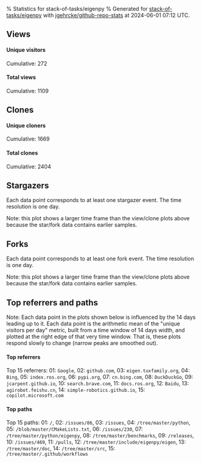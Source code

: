 % Statistics for stack-of-tasks/eigenpy
% Generated for [stack-of-tasks/eigenpy](https://github.com/stack-of-tasks/eigenpy) with [jgehrcke/github-repo-stats](https://github.com/jgehrcke/github-repo-stats) at 2024-06-01 07:12 UTC.


## Views

#### Unique visitors
<div id="chart_views_unique" class="full-width-chart"></div>

Cumulative: 272

#### Total views
<div id="chart_views_total" class="full-width-chart"></div>

Cumulative: 1109

<div class="pagebreak-for-print"> </div>

## Clones

#### Unique cloners
<div id="chart_clones_unique" class="full-width-chart"></div>

Cumulative: 1669

#### Total clones
<div id="chart_clones_total" class="full-width-chart"></div>

Cumulative: 2404



<div class="pagebreak-for-print"> </div>



## Stargazers

Each data point corresponds to at least one stargazer event.
The time resolution is one day.

<div id="chart_stargazers" class="full-width-chart"></div>


Note: this plot shows a larger time frame than the view/clone plots above because the star/fork data contains earlier samples.



## Forks

Each data point corresponds to at least one fork event.
The time resolution is one day.

<div id="chart_forks" class="full-width-chart"></div>


Note: this plot shows a larger time frame than the view/clone plots above because the star/fork data contains earlier samples.



<div class="pagebreak-for-print"> </div>



## Top referrers and paths


Note: Each data point in the plots shown below is influenced by the 14 days
leading up to it. Each data point is the arithmetic mean of the "unique
visitors per day" metric, built from a time window of 14 days width, and
plotted at the right edge of that very time window. That is, these plots
respond slowly to change (narrow peaks are smoothed out).




#### Top referrers


<div id="chart_referrers_top_n_alltime" class="full-width-chart"></div>

Top 15 referrers: 01: `Google`, 02: `github.com`, 03: `eigen.tuxfamily.org`, 04: `Bing`, 05: `index.ros.org`, 06: `pypi.org`, 07: `cn.bing.com`, 08: `DuckDuckGo`, 09: `jcarpent.github.io`, 10: `search.brave.com`, 11: `docs.ros.org`, 12: `Baidu`, 13: `agirobot.feishu.cn`, 14: `simple-robotics.github.io`, 15: `copilot.microsoft.com`





#### Top paths


<div id="chart_paths_top_n_alltime" class="full-width-chart"></div>

Top 15 paths: 01: `/`, 02: `/issues/86`, 03: `/issues`, 04: `/tree/master/python`, 05: `/blob/master/CMakeLists.txt`, 06: `/issues/230`, 07: `/tree/master/python/eigenpy`, 08: `/tree/master/benchmarks`, 09: `/releases`, 10: `/issues/469`, 11: `/pulls`, 12: `/tree/master/include/eigenpy/eigen`, 13: `/tree/master/doc`, 14: `/tree/master/src`, 15: `/tree/master/.github/workflows`


<script type="text/javascript">
    vegaEmbed('#chart_views_unique', {"$schema": "https://vega.github.io/schema/vega-lite/v4.17.0.json", "config": {"arc": {"fill": "#1b1e23"}, "area": {"fill": "#1b1e23"}, "axisBottom": {"domainColor": "#a9b4c4", "gridColor": "#a9b4c4", "labelColor": "#1b1e23", "labelFont": "relative-mono-11-pitch-pro, Menlo, monospace", "tickColor": "#a9b4c4", "titleColor": "#1b1e23", "titleFont": "relative-mono-11-pitch-pro, Menlo, monospace"}, "axisLeft": {"domainColor": "#a9b4c4", "gridColor": "#a9b4c4", "labelColor": "#1b1e23", "labelFont": "relative-mono-11-pitch-pro, Menlo, monospace", "tickColor": "#a9b4c4", "titleColor": "#1b1e23", "titleFont": "relative-mono-11-pitch-pro, Menlo, monospace"}, "axisX": {"grid": false}, "axisY": {"grid": false, "labelBound": true}, "background": "#FFFFFF", "group": {"fill": "#FFFFFF"}, "header": {"fontWeight": 400, "labelFont": "relative-mono-11-pitch-pro, Menlo, monospace", "titleFont": "relative-mono-11-pitch-pro, Menlo, monospace"}, "legend": {"labelFont": "relative-mono-11-pitch-pro, Menlo, monospace", "symbolSize": 200, "symbolType": "circle", "titleFont": "relative-mono-11-pitch-pro, Menlo, monospace"}, "line": {"color": "#1b1e23", "stroke": "#1b1e23"}, "path": {"stroke": "#1b1e23"}, "point": {"color": "#1b1e23", "cursor": "pointer", "filled": true, "size": 20}, "range": {"category": ["#85a2f7", "#ea9755", "#7eb36a", "#f07071", "#bc85d9", "#e587b6", "#a9b4c4", "#d4c05e", "#64b9c4"]}, "style": {"bar": {"fill": "#1b1e23"}, "text": {"font": "relative-mono-11-pitch-pro, Menlo, monospace", "fontWeight": 400}}, "symbol": {"shape": "circle"}, "title": {"anchor": "start", "font": "relative-mono-11-pitch-pro, Menlo, monospace", "fontWeight": 400}, "trail": {"color": "#1b1e23", "stroke": "#1b1e23"}, "view": {"stroke": null}}, "data": {"name": "data-a253af31ebe31a5b9670ac6007e2e706"}, "datasets": {"data-a253af31ebe31a5b9670ac6007e2e706": [{"time": "2024-05-06T00:00:00+00:00", "views_total": 6, "views_unique": 2}, {"time": "2024-05-07T00:00:00+00:00", "views_total": 29, "views_unique": 10}, {"time": "2024-05-08T00:00:00+00:00", "views_total": 29, "views_unique": 11}, {"time": "2024-05-09T00:00:00+00:00", "views_total": 46, "views_unique": 9}, {"time": "2024-05-10T00:00:00+00:00", "views_total": 39, "views_unique": 13}, {"time": "2024-05-11T00:00:00+00:00", "views_total": 4, "views_unique": 4}, {"time": "2024-05-12T00:00:00+00:00", "views_total": 3, "views_unique": 3}, {"time": "2024-05-13T00:00:00+00:00", "views_total": 49, "views_unique": 12}, {"time": "2024-05-14T00:00:00+00:00", "views_total": 24, "views_unique": 12}, {"time": "2024-05-15T00:00:00+00:00", "views_total": 88, "views_unique": 9}, {"time": "2024-05-16T00:00:00+00:00", "views_total": 18, "views_unique": 9}, {"time": "2024-05-17T00:00:00+00:00", "views_total": 23, "views_unique": 11}, {"time": "2024-05-18T00:00:00+00:00", "views_total": 8, "views_unique": 4}, {"time": "2024-05-19T00:00:00+00:00", "views_total": 21, "views_unique": 1}, {"time": "2024-05-20T00:00:00+00:00", "views_total": 19, "views_unique": 9}, {"time": "2024-05-21T00:00:00+00:00", "views_total": 74, "views_unique": 14}, {"time": "2024-05-22T00:00:00+00:00", "views_total": 125, "views_unique": 25}, {"time": "2024-05-23T00:00:00+00:00", "views_total": 31, "views_unique": 12}, {"time": "2024-05-24T00:00:00+00:00", "views_total": 32, "views_unique": 13}, {"time": "2024-05-25T00:00:00+00:00", "views_total": 17, "views_unique": 3}, {"time": "2024-05-26T00:00:00+00:00", "views_total": 68, "views_unique": 8}, {"time": "2024-05-27T00:00:00+00:00", "views_total": 64, "views_unique": 14}, {"time": "2024-05-28T00:00:00+00:00", "views_total": 92, "views_unique": 19}, {"time": "2024-05-29T00:00:00+00:00", "views_total": 49, "views_unique": 17}, {"time": "2024-05-30T00:00:00+00:00", "views_total": 22, "views_unique": 12}, {"time": "2024-05-31T00:00:00+00:00", "views_total": 127, "views_unique": 14}, {"time": "2024-06-01T00:00:00+00:00", "views_total": 2, "views_unique": 2}]}, "encoding": {"tooltip": [{"field": "views_unique", "format": ".1f", "title": "views (u)", "type": "quantitative"}, {"field": "time", "format": "%B %e, %Y", "title": "date", "type": "temporal"}], "x": {"axis": {"labelAngle": 25}, "field": "time", "scale": {"domain": ["2024-05-06", "2024-06-01"]}, "timeUnit": "yearmonthdate", "title": "date", "type": "temporal"}, "y": {"axis": {}, "field": "views_unique", "scale": {"domain": [0, 27.500000000000004], "type": "linear", "zero": true}, "title": "unique views per day", "type": "quantitative"}}, "height": 200, "mark": {"point": true, "type": "line"}, "padding": 10, "width": "container"}, {"actions": false, "renderer": "svg"}).catch(console.error);
vegaEmbed('#chart_views_total', {"$schema": "https://vega.github.io/schema/vega-lite/v4.17.0.json", "config": {"arc": {"fill": "#1b1e23"}, "area": {"fill": "#1b1e23"}, "axisBottom": {"domainColor": "#a9b4c4", "gridColor": "#a9b4c4", "labelColor": "#1b1e23", "labelFont": "relative-mono-11-pitch-pro, Menlo, monospace", "tickColor": "#a9b4c4", "titleColor": "#1b1e23", "titleFont": "relative-mono-11-pitch-pro, Menlo, monospace"}, "axisLeft": {"domainColor": "#a9b4c4", "gridColor": "#a9b4c4", "labelColor": "#1b1e23", "labelFont": "relative-mono-11-pitch-pro, Menlo, monospace", "tickColor": "#a9b4c4", "titleColor": "#1b1e23", "titleFont": "relative-mono-11-pitch-pro, Menlo, monospace"}, "axisX": {"grid": false}, "axisY": {"grid": false, "labelBound": true}, "background": "#FFFFFF", "group": {"fill": "#FFFFFF"}, "header": {"fontWeight": 400, "labelFont": "relative-mono-11-pitch-pro, Menlo, monospace", "titleFont": "relative-mono-11-pitch-pro, Menlo, monospace"}, "legend": {"labelFont": "relative-mono-11-pitch-pro, Menlo, monospace", "symbolSize": 200, "symbolType": "circle", "titleFont": "relative-mono-11-pitch-pro, Menlo, monospace"}, "line": {"color": "#1b1e23", "stroke": "#1b1e23"}, "path": {"stroke": "#1b1e23"}, "point": {"color": "#1b1e23", "cursor": "pointer", "filled": true, "size": 20}, "range": {"category": ["#85a2f7", "#ea9755", "#7eb36a", "#f07071", "#bc85d9", "#e587b6", "#a9b4c4", "#d4c05e", "#64b9c4"]}, "style": {"bar": {"fill": "#1b1e23"}, "text": {"font": "relative-mono-11-pitch-pro, Menlo, monospace", "fontWeight": 400}}, "symbol": {"shape": "circle"}, "title": {"anchor": "start", "font": "relative-mono-11-pitch-pro, Menlo, monospace", "fontWeight": 400}, "trail": {"color": "#1b1e23", "stroke": "#1b1e23"}, "view": {"stroke": null}}, "data": {"name": "data-a253af31ebe31a5b9670ac6007e2e706"}, "datasets": {"data-a253af31ebe31a5b9670ac6007e2e706": [{"time": "2024-05-06T00:00:00+00:00", "views_total": 6, "views_unique": 2}, {"time": "2024-05-07T00:00:00+00:00", "views_total": 29, "views_unique": 10}, {"time": "2024-05-08T00:00:00+00:00", "views_total": 29, "views_unique": 11}, {"time": "2024-05-09T00:00:00+00:00", "views_total": 46, "views_unique": 9}, {"time": "2024-05-10T00:00:00+00:00", "views_total": 39, "views_unique": 13}, {"time": "2024-05-11T00:00:00+00:00", "views_total": 4, "views_unique": 4}, {"time": "2024-05-12T00:00:00+00:00", "views_total": 3, "views_unique": 3}, {"time": "2024-05-13T00:00:00+00:00", "views_total": 49, "views_unique": 12}, {"time": "2024-05-14T00:00:00+00:00", "views_total": 24, "views_unique": 12}, {"time": "2024-05-15T00:00:00+00:00", "views_total": 88, "views_unique": 9}, {"time": "2024-05-16T00:00:00+00:00", "views_total": 18, "views_unique": 9}, {"time": "2024-05-17T00:00:00+00:00", "views_total": 23, "views_unique": 11}, {"time": "2024-05-18T00:00:00+00:00", "views_total": 8, "views_unique": 4}, {"time": "2024-05-19T00:00:00+00:00", "views_total": 21, "views_unique": 1}, {"time": "2024-05-20T00:00:00+00:00", "views_total": 19, "views_unique": 9}, {"time": "2024-05-21T00:00:00+00:00", "views_total": 74, "views_unique": 14}, {"time": "2024-05-22T00:00:00+00:00", "views_total": 125, "views_unique": 25}, {"time": "2024-05-23T00:00:00+00:00", "views_total": 31, "views_unique": 12}, {"time": "2024-05-24T00:00:00+00:00", "views_total": 32, "views_unique": 13}, {"time": "2024-05-25T00:00:00+00:00", "views_total": 17, "views_unique": 3}, {"time": "2024-05-26T00:00:00+00:00", "views_total": 68, "views_unique": 8}, {"time": "2024-05-27T00:00:00+00:00", "views_total": 64, "views_unique": 14}, {"time": "2024-05-28T00:00:00+00:00", "views_total": 92, "views_unique": 19}, {"time": "2024-05-29T00:00:00+00:00", "views_total": 49, "views_unique": 17}, {"time": "2024-05-30T00:00:00+00:00", "views_total": 22, "views_unique": 12}, {"time": "2024-05-31T00:00:00+00:00", "views_total": 127, "views_unique": 14}, {"time": "2024-06-01T00:00:00+00:00", "views_total": 2, "views_unique": 2}]}, "encoding": {"tooltip": [{"field": "views_total", "format": ".1f", "title": "views (t)", "type": "quantitative"}, {"field": "time", "format": "%B %e, %Y", "title": "date", "type": "temporal"}], "x": {"axis": {"labelAngle": 25}, "field": "time", "scale": {"domain": ["2024-05-06", "2024-06-01"]}, "timeUnit": "yearmonthdate", "title": "date", "type": "temporal"}, "y": {"axis": {"values": [1, 10, 50, 100, 500, 1000, 5000, 10000]}, "field": "views_total", "scale": {"domain": [0, 139.70000000000002], "type": "symlog", "zero": true}, "title": "total views per day", "type": "quantitative"}}, "height": 200, "mark": {"point": true, "type": "line"}, "padding": 10, "width": "container"}, {"actions": false, "renderer": "svg"}).catch(console.error);
vegaEmbed('#chart_clones_unique', {"$schema": "https://vega.github.io/schema/vega-lite/v4.17.0.json", "config": {"arc": {"fill": "#1b1e23"}, "area": {"fill": "#1b1e23"}, "axisBottom": {"domainColor": "#a9b4c4", "gridColor": "#a9b4c4", "labelColor": "#1b1e23", "labelFont": "relative-mono-11-pitch-pro, Menlo, monospace", "tickColor": "#a9b4c4", "titleColor": "#1b1e23", "titleFont": "relative-mono-11-pitch-pro, Menlo, monospace"}, "axisLeft": {"domainColor": "#a9b4c4", "gridColor": "#a9b4c4", "labelColor": "#1b1e23", "labelFont": "relative-mono-11-pitch-pro, Menlo, monospace", "tickColor": "#a9b4c4", "titleColor": "#1b1e23", "titleFont": "relative-mono-11-pitch-pro, Menlo, monospace"}, "axisX": {"grid": false}, "axisY": {"grid": false, "labelBound": true}, "background": "#FFFFFF", "group": {"fill": "#FFFFFF"}, "header": {"fontWeight": 400, "labelFont": "relative-mono-11-pitch-pro, Menlo, monospace", "titleFont": "relative-mono-11-pitch-pro, Menlo, monospace"}, "legend": {"labelFont": "relative-mono-11-pitch-pro, Menlo, monospace", "symbolSize": 200, "symbolType": "circle", "titleFont": "relative-mono-11-pitch-pro, Menlo, monospace"}, "line": {"color": "#1b1e23", "stroke": "#1b1e23"}, "path": {"stroke": "#1b1e23"}, "point": {"color": "#1b1e23", "cursor": "pointer", "filled": true, "size": 20}, "range": {"category": ["#85a2f7", "#ea9755", "#7eb36a", "#f07071", "#bc85d9", "#e587b6", "#a9b4c4", "#d4c05e", "#64b9c4"]}, "style": {"bar": {"fill": "#1b1e23"}, "text": {"font": "relative-mono-11-pitch-pro, Menlo, monospace", "fontWeight": 400}}, "symbol": {"shape": "circle"}, "title": {"anchor": "start", "font": "relative-mono-11-pitch-pro, Menlo, monospace", "fontWeight": 400}, "trail": {"color": "#1b1e23", "stroke": "#1b1e23"}, "view": {"stroke": null}}, "data": {"name": "data-6b98f8539a18b1f99fe156bd114c56a6"}, "datasets": {"data-6b98f8539a18b1f99fe156bd114c56a6": [{"clones_total": 77, "clones_unique": 70, "time": "2024-05-06T00:00:00+00:00"}, {"clones_total": 84, "clones_unique": 74, "time": "2024-05-07T00:00:00+00:00"}, {"clones_total": 69, "clones_unique": 55, "time": "2024-05-08T00:00:00+00:00"}, {"clones_total": 87, "clones_unique": 81, "time": "2024-05-09T00:00:00+00:00"}, {"clones_total": 114, "clones_unique": 100, "time": "2024-05-10T00:00:00+00:00"}, {"clones_total": 98, "clones_unique": 87, "time": "2024-05-11T00:00:00+00:00"}, {"clones_total": 65, "clones_unique": 61, "time": "2024-05-12T00:00:00+00:00"}, {"clones_total": 121, "clones_unique": 96, "time": "2024-05-13T00:00:00+00:00"}, {"clones_total": 61, "clones_unique": 41, "time": "2024-05-14T00:00:00+00:00"}, {"clones_total": 44, "clones_unique": 15, "time": "2024-05-15T00:00:00+00:00"}, {"clones_total": 31, "clones_unique": 15, "time": "2024-05-16T00:00:00+00:00"}, {"clones_total": 102, "clones_unique": 91, "time": "2024-05-17T00:00:00+00:00"}, {"clones_total": 4, "clones_unique": 4, "time": "2024-05-18T00:00:00+00:00"}, {"clones_total": 3, "clones_unique": 3, "time": "2024-05-19T00:00:00+00:00"}, {"clones_total": 7, "clones_unique": 7, "time": "2024-05-20T00:00:00+00:00"}, {"clones_total": 114, "clones_unique": 100, "time": "2024-05-21T00:00:00+00:00"}, {"clones_total": 244, "clones_unique": 132, "time": "2024-05-22T00:00:00+00:00"}, {"clones_total": 194, "clones_unique": 155, "time": "2024-05-23T00:00:00+00:00"}, {"clones_total": 146, "clones_unique": 120, "time": "2024-05-24T00:00:00+00:00"}, {"clones_total": 167, "clones_unique": 35, "time": "2024-05-25T00:00:00+00:00"}, {"clones_total": 114, "clones_unique": 62, "time": "2024-05-26T00:00:00+00:00"}, {"clones_total": 61, "clones_unique": 57, "time": "2024-05-27T00:00:00+00:00"}, {"clones_total": 88, "clones_unique": 63, "time": "2024-05-28T00:00:00+00:00"}, {"clones_total": 212, "clones_unique": 76, "time": "2024-05-29T00:00:00+00:00"}, {"clones_total": 53, "clones_unique": 28, "time": "2024-05-30T00:00:00+00:00"}, {"clones_total": 42, "clones_unique": 39, "time": "2024-05-31T00:00:00+00:00"}, {"clones_total": 2, "clones_unique": 2, "time": "2024-06-01T00:00:00+00:00"}]}, "encoding": {"tooltip": [{"field": "clones_unique", "format": ".1f", "title": "clones (u)", "type": "quantitative"}, {"field": "time", "format": "%B %e, %Y", "title": "date", "type": "temporal"}], "x": {"axis": {"labelAngle": 25}, "field": "time", "scale": {"domain": ["2024-05-06", "2024-06-01"]}, "timeUnit": "yearmonthdate", "title": "date", "type": "temporal"}, "y": {"axis": {"values": [1, 10, 50, 100, 500, 1000, 5000, 10000]}, "field": "clones_unique", "scale": {"domain": [0, 170.5], "type": "symlog", "zero": true}, "title": "unique clones per day", "type": "quantitative"}}, "height": 200, "mark": {"point": true, "type": "line"}, "padding": 10, "width": "container"}, {"actions": false, "renderer": "svg"}).catch(console.error);
vegaEmbed('#chart_clones_total', {"$schema": "https://vega.github.io/schema/vega-lite/v4.17.0.json", "config": {"arc": {"fill": "#1b1e23"}, "area": {"fill": "#1b1e23"}, "axisBottom": {"domainColor": "#a9b4c4", "gridColor": "#a9b4c4", "labelColor": "#1b1e23", "labelFont": "relative-mono-11-pitch-pro, Menlo, monospace", "tickColor": "#a9b4c4", "titleColor": "#1b1e23", "titleFont": "relative-mono-11-pitch-pro, Menlo, monospace"}, "axisLeft": {"domainColor": "#a9b4c4", "gridColor": "#a9b4c4", "labelColor": "#1b1e23", "labelFont": "relative-mono-11-pitch-pro, Menlo, monospace", "tickColor": "#a9b4c4", "titleColor": "#1b1e23", "titleFont": "relative-mono-11-pitch-pro, Menlo, monospace"}, "axisX": {"grid": false}, "axisY": {"grid": false, "labelBound": true}, "background": "#FFFFFF", "group": {"fill": "#FFFFFF"}, "header": {"fontWeight": 400, "labelFont": "relative-mono-11-pitch-pro, Menlo, monospace", "titleFont": "relative-mono-11-pitch-pro, Menlo, monospace"}, "legend": {"labelFont": "relative-mono-11-pitch-pro, Menlo, monospace", "symbolSize": 200, "symbolType": "circle", "titleFont": "relative-mono-11-pitch-pro, Menlo, monospace"}, "line": {"color": "#1b1e23", "stroke": "#1b1e23"}, "path": {"stroke": "#1b1e23"}, "point": {"color": "#1b1e23", "cursor": "pointer", "filled": true, "size": 20}, "range": {"category": ["#85a2f7", "#ea9755", "#7eb36a", "#f07071", "#bc85d9", "#e587b6", "#a9b4c4", "#d4c05e", "#64b9c4"]}, "style": {"bar": {"fill": "#1b1e23"}, "text": {"font": "relative-mono-11-pitch-pro, Menlo, monospace", "fontWeight": 400}}, "symbol": {"shape": "circle"}, "title": {"anchor": "start", "font": "relative-mono-11-pitch-pro, Menlo, monospace", "fontWeight": 400}, "trail": {"color": "#1b1e23", "stroke": "#1b1e23"}, "view": {"stroke": null}}, "data": {"name": "data-6b98f8539a18b1f99fe156bd114c56a6"}, "datasets": {"data-6b98f8539a18b1f99fe156bd114c56a6": [{"clones_total": 77, "clones_unique": 70, "time": "2024-05-06T00:00:00+00:00"}, {"clones_total": 84, "clones_unique": 74, "time": "2024-05-07T00:00:00+00:00"}, {"clones_total": 69, "clones_unique": 55, "time": "2024-05-08T00:00:00+00:00"}, {"clones_total": 87, "clones_unique": 81, "time": "2024-05-09T00:00:00+00:00"}, {"clones_total": 114, "clones_unique": 100, "time": "2024-05-10T00:00:00+00:00"}, {"clones_total": 98, "clones_unique": 87, "time": "2024-05-11T00:00:00+00:00"}, {"clones_total": 65, "clones_unique": 61, "time": "2024-05-12T00:00:00+00:00"}, {"clones_total": 121, "clones_unique": 96, "time": "2024-05-13T00:00:00+00:00"}, {"clones_total": 61, "clones_unique": 41, "time": "2024-05-14T00:00:00+00:00"}, {"clones_total": 44, "clones_unique": 15, "time": "2024-05-15T00:00:00+00:00"}, {"clones_total": 31, "clones_unique": 15, "time": "2024-05-16T00:00:00+00:00"}, {"clones_total": 102, "clones_unique": 91, "time": "2024-05-17T00:00:00+00:00"}, {"clones_total": 4, "clones_unique": 4, "time": "2024-05-18T00:00:00+00:00"}, {"clones_total": 3, "clones_unique": 3, "time": "2024-05-19T00:00:00+00:00"}, {"clones_total": 7, "clones_unique": 7, "time": "2024-05-20T00:00:00+00:00"}, {"clones_total": 114, "clones_unique": 100, "time": "2024-05-21T00:00:00+00:00"}, {"clones_total": 244, "clones_unique": 132, "time": "2024-05-22T00:00:00+00:00"}, {"clones_total": 194, "clones_unique": 155, "time": "2024-05-23T00:00:00+00:00"}, {"clones_total": 146, "clones_unique": 120, "time": "2024-05-24T00:00:00+00:00"}, {"clones_total": 167, "clones_unique": 35, "time": "2024-05-25T00:00:00+00:00"}, {"clones_total": 114, "clones_unique": 62, "time": "2024-05-26T00:00:00+00:00"}, {"clones_total": 61, "clones_unique": 57, "time": "2024-05-27T00:00:00+00:00"}, {"clones_total": 88, "clones_unique": 63, "time": "2024-05-28T00:00:00+00:00"}, {"clones_total": 212, "clones_unique": 76, "time": "2024-05-29T00:00:00+00:00"}, {"clones_total": 53, "clones_unique": 28, "time": "2024-05-30T00:00:00+00:00"}, {"clones_total": 42, "clones_unique": 39, "time": "2024-05-31T00:00:00+00:00"}, {"clones_total": 2, "clones_unique": 2, "time": "2024-06-01T00:00:00+00:00"}]}, "encoding": {"tooltip": [{"field": "clones_total", "format": ".1f", "title": "clones (t)", "type": "quantitative"}, {"field": "time", "format": "%B %e, %Y", "title": "date", "type": "temporal"}], "x": {"axis": {"labelAngle": 25}, "field": "time", "scale": {"domain": ["2024-05-06", "2024-06-01"]}, "timeUnit": "yearmonthdate", "title": "date", "type": "temporal"}, "y": {"axis": {"values": [1, 10, 50, 100, 500, 1000, 5000, 10000]}, "field": "clones_total", "scale": {"domain": [0, 268.40000000000003], "type": "symlog", "zero": true}, "title": "total clones per day", "type": "quantitative"}}, "height": 200, "mark": {"point": true, "type": "line"}, "padding": 10, "width": "container"}, {"actions": false, "renderer": "svg"}).catch(console.error);
vegaEmbed('#chart_stargazers', {"$schema": "https://vega.github.io/schema/vega-lite/v4.17.0.json", "config": {"arc": {"fill": "#1b1e23"}, "area": {"fill": "#1b1e23"}, "axisBottom": {"domainColor": "#a9b4c4", "gridColor": "#a9b4c4", "labelColor": "#1b1e23", "labelFont": "relative-mono-11-pitch-pro, Menlo, monospace", "tickColor": "#a9b4c4", "titleColor": "#1b1e23", "titleFont": "relative-mono-11-pitch-pro, Menlo, monospace"}, "axisLeft": {"domainColor": "#a9b4c4", "gridColor": "#a9b4c4", "labelColor": "#1b1e23", "labelFont": "relative-mono-11-pitch-pro, Menlo, monospace", "tickColor": "#a9b4c4", "titleColor": "#1b1e23", "titleFont": "relative-mono-11-pitch-pro, Menlo, monospace"}, "axisX": {"grid": false}, "axisY": {"grid": false}, "background": "#FFFFFF", "group": {"fill": "#FFFFFF"}, "header": {"fontWeight": 400, "labelFont": "relative-mono-11-pitch-pro, Menlo, monospace", "titleFont": "relative-mono-11-pitch-pro, Menlo, monospace"}, "legend": {"labelFont": "relative-mono-11-pitch-pro, Menlo, monospace", "symbolSize": 200, "symbolType": "circle", "titleFont": "relative-mono-11-pitch-pro, Menlo, monospace"}, "line": {"color": "#1b1e23", "stroke": "#1b1e23"}, "path": {"stroke": "#1b1e23"}, "point": {"color": "#1b1e23", "cursor": "pointer", "filled": true, "size": 50}, "range": {"category": ["#85a2f7", "#ea9755", "#7eb36a", "#f07071", "#bc85d9", "#e587b6", "#a9b4c4", "#d4c05e", "#64b9c4"]}, "style": {"bar": {"fill": "#1b1e23"}, "text": {"font": "relative-mono-11-pitch-pro, Menlo, monospace", "fontWeight": 400}}, "symbol": {"shape": "circle"}, "title": {"anchor": "start", "font": "relative-mono-11-pitch-pro, Menlo, monospace", "fontWeight": 400}, "trail": {"color": "#1b1e23", "stroke": "#1b1e23"}, "view": {"stroke": null}}, "data": {"name": "data-1463c683ee9db4b9bcb6d2abb0437c93"}, "datasets": {"data-1463c683ee9db4b9bcb6d2abb0437c93": [{"stars_cumulative": 1.0, "time": "2014-11-22T00:00:00+00:00"}, {"stars_cumulative": 2.0, "time": "2015-12-09T06:00:00+00:00"}, {"stars_cumulative": 3.0, "time": "2017-11-03T06:00:00+00:00"}, {"stars_cumulative": 4.0, "time": "2018-04-26T00:00:00+00:00"}, {"stars_cumulative": 5.0, "time": "2018-08-08T06:00:00+00:00"}, {"stars_cumulative": 7.0, "time": "2018-09-12T00:00:00+00:00"}, {"stars_cumulative": 8.0, "time": "2018-12-25T06:00:00+00:00"}, {"stars_cumulative": 9.0, "time": "2019-03-04T18:00:00+00:00"}, {"stars_cumulative": 11.0, "time": "2019-04-08T12:00:00+00:00"}, {"stars_cumulative": 16.0, "time": "2019-06-17T00:00:00+00:00"}, {"stars_cumulative": 23.0, "time": "2019-09-29T06:00:00+00:00"}, {"stars_cumulative": 27.0, "time": "2019-11-03T00:00:00+00:00"}, {"stars_cumulative": 37.0, "time": "2020-01-11T12:00:00+00:00"}, {"stars_cumulative": 38.0, "time": "2020-02-15T06:00:00+00:00"}, {"stars_cumulative": 44.0, "time": "2020-03-21T00:00:00+00:00"}, {"stars_cumulative": 46.0, "time": "2020-04-24T18:00:00+00:00"}, {"stars_cumulative": 48.0, "time": "2020-05-29T12:00:00+00:00"}, {"stars_cumulative": 49.0, "time": "2020-07-03T06:00:00+00:00"}, {"stars_cumulative": 53.0, "time": "2020-08-07T00:00:00+00:00"}, {"stars_cumulative": 55.0, "time": "2020-09-10T18:00:00+00:00"}, {"stars_cumulative": 56.0, "time": "2020-10-15T12:00:00+00:00"}, {"stars_cumulative": 58.0, "time": "2020-12-24T00:00:00+00:00"}, {"stars_cumulative": 61.0, "time": "2021-03-03T12:00:00+00:00"}, {"stars_cumulative": 62.0, "time": "2021-04-07T06:00:00+00:00"}, {"stars_cumulative": 66.0, "time": "2021-05-12T00:00:00+00:00"}, {"stars_cumulative": 70.0, "time": "2021-06-15T18:00:00+00:00"}, {"stars_cumulative": 75.0, "time": "2021-07-20T12:00:00+00:00"}, {"stars_cumulative": 76.0, "time": "2021-08-24T06:00:00+00:00"}, {"stars_cumulative": 80.0, "time": "2021-09-28T00:00:00+00:00"}, {"stars_cumulative": 82.0, "time": "2021-11-01T18:00:00+00:00"}, {"stars_cumulative": 84.0, "time": "2021-12-06T12:00:00+00:00"}, {"stars_cumulative": 88.0, "time": "2022-01-10T06:00:00+00:00"}, {"stars_cumulative": 92.0, "time": "2022-02-14T00:00:00+00:00"}, {"stars_cumulative": 94.0, "time": "2022-03-20T18:00:00+00:00"}, {"stars_cumulative": 96.0, "time": "2022-04-24T12:00:00+00:00"}, {"stars_cumulative": 97.0, "time": "2022-05-29T06:00:00+00:00"}, {"stars_cumulative": 103.0, "time": "2022-07-03T00:00:00+00:00"}, {"stars_cumulative": 108.0, "time": "2022-08-06T18:00:00+00:00"}, {"stars_cumulative": 112.0, "time": "2022-10-15T06:00:00+00:00"}, {"stars_cumulative": 113.0, "time": "2022-11-19T00:00:00+00:00"}, {"stars_cumulative": 119.0, "time": "2022-12-23T18:00:00+00:00"}, {"stars_cumulative": 121.0, "time": "2023-01-27T12:00:00+00:00"}, {"stars_cumulative": 124.0, "time": "2023-03-03T06:00:00+00:00"}, {"stars_cumulative": 126.0, "time": "2023-04-07T00:00:00+00:00"}, {"stars_cumulative": 129.0, "time": "2023-05-11T18:00:00+00:00"}, {"stars_cumulative": 135.0, "time": "2023-06-15T12:00:00+00:00"}, {"stars_cumulative": 139.0, "time": "2023-07-20T06:00:00+00:00"}, {"stars_cumulative": 143.0, "time": "2023-08-24T00:00:00+00:00"}, {"stars_cumulative": 145.0, "time": "2023-09-27T18:00:00+00:00"}, {"stars_cumulative": 147.0, "time": "2023-11-01T12:00:00+00:00"}, {"stars_cumulative": 148.0, "time": "2023-12-06T06:00:00+00:00"}, {"stars_cumulative": 150.0, "time": "2024-01-10T00:00:00+00:00"}, {"stars_cumulative": 153.0, "time": "2024-02-13T18:00:00+00:00"}, {"stars_cumulative": 159.0, "time": "2024-03-19T12:00:00+00:00"}, {"stars_cumulative": 162.0, "time": "2024-04-23T06:00:00+00:00"}, {"stars_cumulative": 163.0, "time": "2024-05-28T00:00:00+00:00"}]}, "encoding": {"tooltip": [{"field": "stars_cumulative", "format": "d", "title": "stars", "type": "quantitative"}, {"field": "time", "format": "%B %e, %Y", "title": "date", "type": "temporal"}], "x": {"axis": {"labelAngle": 25}, "field": "time", "scale": {"domain": ["2014-10-08", "2024-06-01"]}, "timeUnit": "yearmonthdate", "title": "date", "type": "temporal"}, "y": {"field": "stars_cumulative", "scale": {"domain": [0, 179.3], "zero": true}, "title": "stargazer count (cumulative)", "type": "quantitative"}}, "height": 300, "mark": {"point": true, "type": "line"}, "padding": 10, "width": "container"}, {"actions": false, "renderer": "svg"}).catch(console.error);
vegaEmbed('#chart_forks', {"$schema": "https://vega.github.io/schema/vega-lite/v4.17.0.json", "config": {"arc": {"fill": "#1b1e23"}, "area": {"fill": "#1b1e23"}, "axisBottom": {"domainColor": "#a9b4c4", "gridColor": "#a9b4c4", "labelColor": "#1b1e23", "labelFont": "relative-mono-11-pitch-pro, Menlo, monospace", "tickColor": "#a9b4c4", "titleColor": "#1b1e23", "titleFont": "relative-mono-11-pitch-pro, Menlo, monospace"}, "axisLeft": {"domainColor": "#a9b4c4", "gridColor": "#a9b4c4", "labelColor": "#1b1e23", "labelFont": "relative-mono-11-pitch-pro, Menlo, monospace", "tickColor": "#a9b4c4", "titleColor": "#1b1e23", "titleFont": "relative-mono-11-pitch-pro, Menlo, monospace"}, "axisX": {"grid": false}, "axisY": {"grid": false}, "background": "#FFFFFF", "group": {"fill": "#FFFFFF"}, "header": {"fontWeight": 400, "labelFont": "relative-mono-11-pitch-pro, Menlo, monospace", "titleFont": "relative-mono-11-pitch-pro, Menlo, monospace"}, "legend": {"labelFont": "relative-mono-11-pitch-pro, Menlo, monospace", "symbolSize": 200, "symbolType": "circle", "titleFont": "relative-mono-11-pitch-pro, Menlo, monospace"}, "line": {"color": "#1b1e23", "stroke": "#1b1e23"}, "path": {"stroke": "#1b1e23"}, "point": {"color": "#1b1e23", "cursor": "pointer", "filled": true, "size": 50}, "range": {"category": ["#85a2f7", "#ea9755", "#7eb36a", "#f07071", "#bc85d9", "#e587b6", "#a9b4c4", "#d4c05e", "#64b9c4"]}, "style": {"bar": {"fill": "#1b1e23"}, "text": {"font": "relative-mono-11-pitch-pro, Menlo, monospace", "fontWeight": 400}}, "symbol": {"shape": "circle"}, "title": {"anchor": "start", "font": "relative-mono-11-pitch-pro, Menlo, monospace", "fontWeight": 400}, "trail": {"color": "#1b1e23", "stroke": "#1b1e23"}, "view": {"stroke": null}}, "data": {"name": "data-d735ec568c62395c171eaaabe8a5b9a7"}, "datasets": {"data-d735ec568c62395c171eaaabe8a5b9a7": [{"forks_cumulative": 1, "time": "2014-10-08T08:15:50+00:00"}, {"forks_cumulative": 2, "time": "2015-02-20T00:45:41+00:00"}, {"forks_cumulative": 3, "time": "2016-07-07T12:01:35+00:00"}, {"forks_cumulative": 4, "time": "2017-01-05T09:16:37+00:00"}, {"forks_cumulative": 5, "time": "2017-11-02T14:38:48+00:00"}, {"forks_cumulative": 6, "time": "2017-12-01T20:04:53+00:00"}, {"forks_cumulative": 7, "time": "2019-04-11T10:00:02+00:00"}, {"forks_cumulative": 8, "time": "2019-04-19T08:54:43+00:00"}, {"forks_cumulative": 9, "time": "2019-07-04T10:19:15+00:00"}, {"forks_cumulative": 10, "time": "2019-07-17T07:25:45+00:00"}, {"forks_cumulative": 11, "time": "2019-07-17T11:28:39+00:00"}, {"forks_cumulative": 12, "time": "2019-07-25T13:38:31+00:00"}, {"forks_cumulative": 13, "time": "2019-08-23T12:57:45+00:00"}, {"forks_cumulative": 14, "time": "2019-10-21T09:08:05+00:00"}, {"forks_cumulative": 15, "time": "2019-11-08T07:35:54+00:00"}, {"forks_cumulative": 16, "time": "2020-01-30T14:39:45+00:00"}, {"forks_cumulative": 17, "time": "2020-02-09T03:09:14+00:00"}, {"forks_cumulative": 18, "time": "2020-02-09T14:19:58+00:00"}, {"forks_cumulative": 19, "time": "2020-05-06T13:42:06+00:00"}, {"forks_cumulative": 20, "time": "2020-06-03T08:51:45+00:00"}, {"forks_cumulative": 21, "time": "2020-09-11T01:53:48+00:00"}, {"forks_cumulative": 22, "time": "2020-11-22T10:18:00+00:00"}, {"forks_cumulative": 23, "time": "2021-07-21T12:47:24+00:00"}, {"forks_cumulative": 24, "time": "2021-11-10T18:56:20+00:00"}, {"forks_cumulative": 25, "time": "2021-12-25T05:56:33+00:00"}, {"forks_cumulative": 26, "time": "2022-01-28T11:25:43+00:00"}, {"forks_cumulative": 27, "time": "2022-04-19T12:56:45+00:00"}, {"forks_cumulative": 28, "time": "2022-05-28T14:35:07+00:00"}, {"forks_cumulative": 29, "time": "2022-08-01T02:01:56+00:00"}, {"forks_cumulative": 30, "time": "2022-08-31T06:28:30+00:00"}, {"forks_cumulative": 31, "time": "2022-09-17T02:43:46+00:00"}, {"forks_cumulative": 32, "time": "2022-12-01T09:51:37+00:00"}, {"forks_cumulative": 33, "time": "2023-05-18T17:19:57+00:00"}, {"forks_cumulative": 34, "time": "2023-05-20T13:50:38+00:00"}, {"forks_cumulative": 35, "time": "2023-10-14T14:35:24+00:00"}, {"forks_cumulative": 36, "time": "2023-10-23T13:44:47+00:00"}, {"forks_cumulative": 37, "time": "2024-03-15T13:05:35+00:00"}, {"forks_cumulative": 38, "time": "2024-04-26T15:36:49+00:00"}]}, "encoding": {"tooltip": [{"field": "forks_cumulative", "format": "d", "title": "forks", "type": "quantitative"}, {"field": "time", "format": "%B %e, %Y", "title": "date", "type": "temporal"}], "x": {"axis": {"labelAngle": 25}, "field": "time", "scale": {"domain": ["2014-10-08", "2024-06-01"]}, "timeUnit": "yearmonthdate", "title": "date", "type": "temporal"}, "y": {"field": "forks_cumulative", "scale": {"domain": [0, 41.800000000000004], "zero": true}, "title": "fork count (cumulative)", "type": "quantitative"}}, "height": 300, "mark": {"point": true, "type": "line"}, "padding": 10, "width": "container"}, {"actions": false, "renderer": "svg"}).catch(console.error);
vegaEmbed('#chart_referrers_top_n_alltime', {"$schema": "https://vega.github.io/schema/vega-lite/v4.17.0.json", "config": {"arc": {"fill": "#1b1e23"}, "area": {"fill": "#1b1e23"}, "axisBottom": {"domainColor": "#a9b4c4", "gridColor": "#a9b4c4", "labelColor": "#1b1e23", "labelFont": "relative-mono-11-pitch-pro, Menlo, monospace", "tickColor": "#a9b4c4", "titleColor": "#1b1e23", "titleFont": "relative-mono-11-pitch-pro, Menlo, monospace"}, "axisLeft": {"domainColor": "#a9b4c4", "gridColor": "#a9b4c4", "labelColor": "#1b1e23", "labelFont": "relative-mono-11-pitch-pro, Menlo, monospace", "tickColor": "#a9b4c4", "titleColor": "#1b1e23", "titleFont": "relative-mono-11-pitch-pro, Menlo, monospace"}, "axisX": {"grid": false}, "axisY": {"grid": false}, "background": "#FFFFFF", "group": {"fill": "#FFFFFF"}, "header": {"fontWeight": 400, "labelFont": "relative-mono-11-pitch-pro, Menlo, monospace", "titleFont": "relative-mono-11-pitch-pro, Menlo, monospace"}, "legend": {"labelFont": "relative-mono-11-pitch-pro, Menlo, monospace", "symbolSize": 200, "symbolType": "circle", "titleFont": "relative-mono-11-pitch-pro, Menlo, monospace"}, "line": {"color": "#1b1e23", "stroke": "#1b1e23"}, "path": {"stroke": "#1b1e23"}, "point": {"color": "#1b1e23", "cursor": "pointer", "filled": true, "size": 30}, "range": {"category": ["#85a2f7", "#ea9755", "#7eb36a", "#f07071", "#bc85d9", "#e587b6", "#a9b4c4", "#d4c05e", "#64b9c4"]}, "style": {"bar": {"fill": "#1b1e23"}, "text": {"font": "relative-mono-11-pitch-pro, Menlo, monospace", "fontWeight": 400}}, "symbol": {"shape": "circle"}, "title": {"anchor": "start", "font": "relative-mono-11-pitch-pro, Menlo, monospace", "fontWeight": 400}, "trail": {"color": "#1b1e23", "stroke": "#1b1e23"}, "view": {"stroke": null}}, "data": {"name": "data-e9fd2dacaa74f1e9725fc98d70280b3d"}, "datasets": {"data-e9fd2dacaa74f1e9725fc98d70280b3d": [{"referrer": "Google", "time": "2024-05-20T00:00:00+00:00", "views_unique": 55.0, "views_unique_norm": 3.9285714285714284}, {"referrer": "Google", "time": "2024-05-21T00:00:00+00:00", "views_unique": 50.0, "views_unique_norm": 3.5714285714285716}, {"referrer": "Google", "time": "2024-05-22T00:00:00+00:00", "views_unique": 48.0, "views_unique_norm": 3.4285714285714284}, {"referrer": "Google", "time": "2024-05-23T00:00:00+00:00", "views_unique": 50.0, "views_unique_norm": 3.5714285714285716}, {"referrer": "Google", "time": "2024-05-24T00:00:00+00:00", "views_unique": 54.0, "views_unique_norm": 3.857142857142857}, {"referrer": "Google", "time": "2024-05-25T00:00:00+00:00", "views_unique": 58.0, "views_unique_norm": 4.142857142857143}, {"referrer": "Google", "time": "2024-05-26T00:00:00+00:00", "views_unique": 56.0, "views_unique_norm": 4.0}, {"referrer": "Google", "time": "2024-05-27T00:00:00+00:00", "views_unique": 56.0, "views_unique_norm": 4.0}, {"referrer": "Google", "time": "2024-05-28T00:00:00+00:00", "views_unique": 54.0, "views_unique_norm": 3.857142857142857}, {"referrer": "Google", "time": "2024-05-29T00:00:00+00:00", "views_unique": 56.0, "views_unique_norm": 4.0}, {"referrer": "Google", "time": "2024-05-30T00:00:00+00:00", "views_unique": 62.0, "views_unique_norm": 4.428571428571429}, {"referrer": "Google", "time": "2024-05-31T00:00:00+00:00", "views_unique": 61.0, "views_unique_norm": 4.357142857142857}, {"referrer": "Google", "time": "2024-06-01T00:00:00+00:00", "views_unique": 65.0, "views_unique_norm": 4.642857142857143}, {"referrer": "github.com", "time": "2024-05-20T00:00:00+00:00", "views_unique": 10.0, "views_unique_norm": 0.7142857142857143}, {"referrer": "github.com", "time": "2024-05-21T00:00:00+00:00", "views_unique": 11.0, "views_unique_norm": 0.7857142857142857}, {"referrer": "github.com", "time": "2024-05-22T00:00:00+00:00", "views_unique": 14.0, "views_unique_norm": 1.0}, {"referrer": "github.com", "time": "2024-05-23T00:00:00+00:00", "views_unique": 17.0, "views_unique_norm": 1.2142857142857142}, {"referrer": "github.com", "time": "2024-05-24T00:00:00+00:00", "views_unique": 15.0, "views_unique_norm": 1.0714285714285714}, {"referrer": "github.com", "time": "2024-05-25T00:00:00+00:00", "views_unique": 16.0, "views_unique_norm": 1.1428571428571428}, {"referrer": "github.com", "time": "2024-05-26T00:00:00+00:00", "views_unique": 16.0, "views_unique_norm": 1.1428571428571428}, {"referrer": "github.com", "time": "2024-05-27T00:00:00+00:00", "views_unique": 17.0, "views_unique_norm": 1.2142857142857142}, {"referrer": "github.com", "time": "2024-05-28T00:00:00+00:00", "views_unique": 18.0, "views_unique_norm": 1.2857142857142858}, {"referrer": "github.com", "time": "2024-05-29T00:00:00+00:00", "views_unique": 18.0, "views_unique_norm": 1.2857142857142858}, {"referrer": "github.com", "time": "2024-05-30T00:00:00+00:00", "views_unique": 22.0, "views_unique_norm": 1.5714285714285714}, {"referrer": "github.com", "time": "2024-05-31T00:00:00+00:00", "views_unique": 22.0, "views_unique_norm": 1.5714285714285714}, {"referrer": "github.com", "time": "2024-06-01T00:00:00+00:00", "views_unique": 27.0, "views_unique_norm": 1.9285714285714286}, {"referrer": "eigen.tuxfamily.org", "time": "2024-05-20T00:00:00+00:00", "views_unique": 5.0, "views_unique_norm": 0.35714285714285715}, {"referrer": "eigen.tuxfamily.org", "time": "2024-05-21T00:00:00+00:00", "views_unique": 5.0, "views_unique_norm": 0.35714285714285715}, {"referrer": "eigen.tuxfamily.org", "time": "2024-05-22T00:00:00+00:00", "views_unique": 6.0, "views_unique_norm": 0.42857142857142855}, {"referrer": "eigen.tuxfamily.org", "time": "2024-05-23T00:00:00+00:00", "views_unique": 6.0, "views_unique_norm": 0.42857142857142855}, {"referrer": "eigen.tuxfamily.org", "time": "2024-05-24T00:00:00+00:00", "views_unique": 5.0, "views_unique_norm": 0.35714285714285715}, {"referrer": "eigen.tuxfamily.org", "time": "2024-05-25T00:00:00+00:00", "views_unique": 5.0, "views_unique_norm": 0.35714285714285715}, {"referrer": "eigen.tuxfamily.org", "time": "2024-05-26T00:00:00+00:00", "views_unique": 5.0, "views_unique_norm": 0.35714285714285715}, {"referrer": "eigen.tuxfamily.org", "time": "2024-05-27T00:00:00+00:00", "views_unique": 5.0, "views_unique_norm": 0.35714285714285715}, {"referrer": "eigen.tuxfamily.org", "time": "2024-05-28T00:00:00+00:00", "views_unique": 4.0, "views_unique_norm": 0.2857142857142857}, {"referrer": "eigen.tuxfamily.org", "time": "2024-05-29T00:00:00+00:00", "views_unique": null, "views_unique_norm": null}, {"referrer": "eigen.tuxfamily.org", "time": "2024-05-30T00:00:00+00:00", "views_unique": null, "views_unique_norm": null}, {"referrer": "eigen.tuxfamily.org", "time": "2024-05-31T00:00:00+00:00", "views_unique": null, "views_unique_norm": null}, {"referrer": "eigen.tuxfamily.org", "time": "2024-06-01T00:00:00+00:00", "views_unique": 2.0, "views_unique_norm": 0.14285714285714285}, {"referrer": "Bing", "time": "2024-05-20T00:00:00+00:00", "views_unique": 5.0, "views_unique_norm": 0.35714285714285715}, {"referrer": "Bing", "time": "2024-05-21T00:00:00+00:00", "views_unique": 5.0, "views_unique_norm": 0.35714285714285715}, {"referrer": "Bing", "time": "2024-05-22T00:00:00+00:00", "views_unique": 5.0, "views_unique_norm": 0.35714285714285715}, {"referrer": "Bing", "time": "2024-05-23T00:00:00+00:00", "views_unique": 5.0, "views_unique_norm": 0.35714285714285715}, {"referrer": "Bing", "time": "2024-05-24T00:00:00+00:00", "views_unique": 5.0, "views_unique_norm": 0.35714285714285715}, {"referrer": "Bing", "time": "2024-05-25T00:00:00+00:00", "views_unique": 4.0, "views_unique_norm": 0.2857142857142857}, {"referrer": "Bing", "time": "2024-05-26T00:00:00+00:00", "views_unique": 4.0, "views_unique_norm": 0.2857142857142857}, {"referrer": "Bing", "time": "2024-05-27T00:00:00+00:00", "views_unique": 3.0, "views_unique_norm": 0.21428571428571427}, {"referrer": "Bing", "time": "2024-05-28T00:00:00+00:00", "views_unique": 4.0, "views_unique_norm": 0.2857142857142857}, {"referrer": "Bing", "time": "2024-05-29T00:00:00+00:00", "views_unique": 5.0, "views_unique_norm": 0.35714285714285715}, {"referrer": "Bing", "time": "2024-05-30T00:00:00+00:00", "views_unique": 4.0, "views_unique_norm": 0.2857142857142857}, {"referrer": "Bing", "time": "2024-05-31T00:00:00+00:00", "views_unique": 4.0, "views_unique_norm": 0.2857142857142857}, {"referrer": "Bing", "time": "2024-06-01T00:00:00+00:00", "views_unique": 4.0, "views_unique_norm": 0.2857142857142857}, {"referrer": "index.ros.org", "time": "2024-05-20T00:00:00+00:00", "views_unique": 4.0, "views_unique_norm": 0.2857142857142857}, {"referrer": "index.ros.org", "time": "2024-05-21T00:00:00+00:00", "views_unique": 4.0, "views_unique_norm": 0.2857142857142857}, {"referrer": "index.ros.org", "time": "2024-05-22T00:00:00+00:00", "views_unique": 3.0, "views_unique_norm": 0.21428571428571427}, {"referrer": "index.ros.org", "time": "2024-05-23T00:00:00+00:00", "views_unique": 4.0, "views_unique_norm": 0.2857142857142857}, {"referrer": "index.ros.org", "time": "2024-05-24T00:00:00+00:00", "views_unique": 3.0, "views_unique_norm": 0.21428571428571427}, {"referrer": "index.ros.org", "time": "2024-05-25T00:00:00+00:00", "views_unique": 4.0, "views_unique_norm": 0.2857142857142857}, {"referrer": "index.ros.org", "time": "2024-05-26T00:00:00+00:00", "views_unique": 4.0, "views_unique_norm": 0.2857142857142857}, {"referrer": "index.ros.org", "time": "2024-05-27T00:00:00+00:00", "views_unique": 4.0, "views_unique_norm": 0.2857142857142857}, {"referrer": "index.ros.org", "time": "2024-05-28T00:00:00+00:00", "views_unique": 4.0, "views_unique_norm": 0.2857142857142857}, {"referrer": "index.ros.org", "time": "2024-05-29T00:00:00+00:00", "views_unique": 3.0, "views_unique_norm": 0.21428571428571427}, {"referrer": "index.ros.org", "time": "2024-05-30T00:00:00+00:00", "views_unique": 3.0, "views_unique_norm": 0.21428571428571427}, {"referrer": "index.ros.org", "time": "2024-05-31T00:00:00+00:00", "views_unique": 4.0, "views_unique_norm": 0.2857142857142857}, {"referrer": "index.ros.org", "time": "2024-06-01T00:00:00+00:00", "views_unique": 4.0, "views_unique_norm": 0.2857142857142857}, {"referrer": "pypi.org", "time": "2024-05-20T00:00:00+00:00", "views_unique": 3.0, "views_unique_norm": 0.21428571428571427}, {"referrer": "pypi.org", "time": "2024-05-21T00:00:00+00:00", "views_unique": 3.0, "views_unique_norm": 0.21428571428571427}, {"referrer": "pypi.org", "time": "2024-05-22T00:00:00+00:00", "views_unique": 3.0, "views_unique_norm": 0.21428571428571427}, {"referrer": "pypi.org", "time": "2024-05-23T00:00:00+00:00", "views_unique": 4.0, "views_unique_norm": 0.2857142857142857}, {"referrer": "pypi.org", "time": "2024-05-24T00:00:00+00:00", "views_unique": 2.0, "views_unique_norm": 0.14285714285714285}, {"referrer": "pypi.org", "time": "2024-05-25T00:00:00+00:00", "views_unique": 2.0, "views_unique_norm": 0.14285714285714285}, {"referrer": "pypi.org", "time": "2024-05-26T00:00:00+00:00", "views_unique": 2.0, "views_unique_norm": 0.14285714285714285}, {"referrer": "pypi.org", "time": "2024-05-27T00:00:00+00:00", "views_unique": 2.0, "views_unique_norm": 0.14285714285714285}, {"referrer": "pypi.org", "time": "2024-05-28T00:00:00+00:00", "views_unique": 2.0, "views_unique_norm": 0.14285714285714285}, {"referrer": "pypi.org", "time": "2024-05-29T00:00:00+00:00", "views_unique": 3.0, "views_unique_norm": 0.21428571428571427}, {"referrer": "pypi.org", "time": "2024-05-30T00:00:00+00:00", "views_unique": 3.0, "views_unique_norm": 0.21428571428571427}, {"referrer": "pypi.org", "time": "2024-05-31T00:00:00+00:00", "views_unique": 3.0, "views_unique_norm": 0.21428571428571427}, {"referrer": "pypi.org", "time": "2024-06-01T00:00:00+00:00", "views_unique": null, "views_unique_norm": null}, {"referrer": "cn.bing.com", "time": "2024-05-20T00:00:00+00:00", "views_unique": null, "views_unique_norm": null}, {"referrer": "cn.bing.com", "time": "2024-05-21T00:00:00+00:00", "views_unique": 1.0, "views_unique_norm": 0.07142857142857142}, {"referrer": "cn.bing.com", "time": "2024-05-22T00:00:00+00:00", "views_unique": 2.0, "views_unique_norm": 0.14285714285714285}, {"referrer": "cn.bing.com", "time": "2024-05-23T00:00:00+00:00", "views_unique": 2.0, "views_unique_norm": 0.14285714285714285}, {"referrer": "cn.bing.com", "time": "2024-05-24T00:00:00+00:00", "views_unique": 2.0, "views_unique_norm": 0.14285714285714285}, {"referrer": "cn.bing.com", "time": "2024-05-25T00:00:00+00:00", "views_unique": 3.0, "views_unique_norm": 0.21428571428571427}, {"referrer": "cn.bing.com", "time": "2024-05-26T00:00:00+00:00", "views_unique": 3.0, "views_unique_norm": 0.21428571428571427}, {"referrer": "cn.bing.com", "time": "2024-05-27T00:00:00+00:00", "views_unique": 3.0, "views_unique_norm": 0.21428571428571427}, {"referrer": "cn.bing.com", "time": "2024-05-28T00:00:00+00:00", "views_unique": 3.0, "views_unique_norm": 0.21428571428571427}, {"referrer": "cn.bing.com", "time": "2024-05-29T00:00:00+00:00", "views_unique": 4.0, "views_unique_norm": 0.2857142857142857}, {"referrer": "cn.bing.com", "time": "2024-05-30T00:00:00+00:00", "views_unique": 4.0, "views_unique_norm": 0.2857142857142857}, {"referrer": "cn.bing.com", "time": "2024-05-31T00:00:00+00:00", "views_unique": 4.0, "views_unique_norm": 0.2857142857142857}, {"referrer": "cn.bing.com", "time": "2024-06-01T00:00:00+00:00", "views_unique": 4.0, "views_unique_norm": 0.2857142857142857}]}, "encoding": {"color": {"field": "referrer", "legend": {"direction": "vertical", "orient": "top", "title": "Legend:"}, "sort": {"field": "order"}, "type": "nominal"}, "tooltip": [{"field": "referrer", "type": "nominal"}, {"field": "views_unique_norm", "format": ".2f", "title": "views (14d mean)", "type": "quantitative"}, {"field": "time", "format": "%B %e, %Y", "title": "date", "type": "temporal"}], "x": {"axis": {"labelAngle": 25}, "field": "time", "scale": {"domain": ["2024-05-06", "2024-06-01"]}, "timeUnit": "yearmonthdate", "title": "date", "type": "temporal"}, "y": {"field": "views_unique_norm", "scale": {"domain": [0, 5.107142857142858], "type": "linear", "zero": true}, "title": "unique visitors per day (mean from last 14 days)", "type": "quantitative"}}, "height": 300, "mark": {"point": true, "type": "line"}, "padding": 10, "width": "container"}, {"actions": false, "renderer": "svg"}).catch(console.error);
vegaEmbed('#chart_paths_top_n_alltime', {"$schema": "https://vega.github.io/schema/vega-lite/v4.17.0.json", "config": {"arc": {"fill": "#1b1e23"}, "area": {"fill": "#1b1e23"}, "axisBottom": {"domainColor": "#a9b4c4", "gridColor": "#a9b4c4", "labelColor": "#1b1e23", "labelFont": "relative-mono-11-pitch-pro, Menlo, monospace", "tickColor": "#a9b4c4", "titleColor": "#1b1e23", "titleFont": "relative-mono-11-pitch-pro, Menlo, monospace"}, "axisLeft": {"domainColor": "#a9b4c4", "gridColor": "#a9b4c4", "labelColor": "#1b1e23", "labelFont": "relative-mono-11-pitch-pro, Menlo, monospace", "tickColor": "#a9b4c4", "titleColor": "#1b1e23", "titleFont": "relative-mono-11-pitch-pro, Menlo, monospace"}, "axisX": {"grid": false}, "axisY": {"grid": false}, "background": "#FFFFFF", "group": {"fill": "#FFFFFF"}, "header": {"fontWeight": 400, "labelFont": "relative-mono-11-pitch-pro, Menlo, monospace", "titleFont": "relative-mono-11-pitch-pro, Menlo, monospace"}, "legend": {"labelFont": "relative-mono-11-pitch-pro, Menlo, monospace", "symbolSize": 200, "symbolType": "circle", "titleFont": "relative-mono-11-pitch-pro, Menlo, monospace"}, "line": {"color": "#1b1e23", "stroke": "#1b1e23"}, "path": {"stroke": "#1b1e23"}, "point": {"color": "#1b1e23", "cursor": "pointer", "filled": true, "size": 30}, "range": {"category": ["#85a2f7", "#ea9755", "#7eb36a", "#f07071", "#bc85d9", "#e587b6", "#a9b4c4", "#d4c05e", "#64b9c4"]}, "style": {"bar": {"fill": "#1b1e23"}, "text": {"font": "relative-mono-11-pitch-pro, Menlo, monospace", "fontWeight": 400}}, "symbol": {"shape": "circle"}, "title": {"anchor": "start", "font": "relative-mono-11-pitch-pro, Menlo, monospace", "fontWeight": 400}, "trail": {"color": "#1b1e23", "stroke": "#1b1e23"}, "view": {"stroke": null}}, "data": {"name": "data-f94e117a39b552ad5ac4a70cf30df139"}, "datasets": {"data-f94e117a39b552ad5ac4a70cf30df139": [{"path": "/", "time": "2024-05-20T00:00:00+00:00", "views_unique": 68.0, "views_unique_norm": 4.857142857142857}, {"path": "/", "time": "2024-05-21T00:00:00+00:00", "views_unique": 66.0, "views_unique_norm": 4.714285714285714}, {"path": "/", "time": "2024-05-22T00:00:00+00:00", "views_unique": 67.0, "views_unique_norm": 4.785714285714286}, {"path": "/", "time": "2024-05-23T00:00:00+00:00", "views_unique": 69.0, "views_unique_norm": 4.928571428571429}, {"path": "/", "time": "2024-05-24T00:00:00+00:00", "views_unique": 72.0, "views_unique_norm": 5.142857142857143}, {"path": "/", "time": "2024-05-25T00:00:00+00:00", "views_unique": 78.0, "views_unique_norm": 5.571428571428571}, {"path": "/", "time": "2024-05-26T00:00:00+00:00", "views_unique": 81.0, "views_unique_norm": 5.785714285714286}, {"path": "/", "time": "2024-05-27T00:00:00+00:00", "views_unique": 79.0, "views_unique_norm": 5.642857142857143}, {"path": "/", "time": "2024-05-28T00:00:00+00:00", "views_unique": 82.0, "views_unique_norm": 5.857142857142857}, {"path": "/", "time": "2024-05-29T00:00:00+00:00", "views_unique": 87.0, "views_unique_norm": 6.214285714285714}, {"path": "/", "time": "2024-05-30T00:00:00+00:00", "views_unique": 95.0, "views_unique_norm": 6.785714285714286}, {"path": "/", "time": "2024-05-31T00:00:00+00:00", "views_unique": 93.0, "views_unique_norm": 6.642857142857143}, {"path": "/", "time": "2024-06-01T00:00:00+00:00", "views_unique": 99.0, "views_unique_norm": 7.071428571428571}, {"path": "/issues/86", "time": "2024-05-20T00:00:00+00:00", "views_unique": 12.0, "views_unique_norm": 0.8571428571428571}, {"path": "/issues/86", "time": "2024-05-21T00:00:00+00:00", "views_unique": 11.0, "views_unique_norm": 0.7857142857142857}, {"path": "/issues/86", "time": "2024-05-22T00:00:00+00:00", "views_unique": 10.0, "views_unique_norm": 0.7142857142857143}, {"path": "/issues/86", "time": "2024-05-23T00:00:00+00:00", "views_unique": 13.0, "views_unique_norm": 0.9285714285714286}, {"path": "/issues/86", "time": "2024-05-24T00:00:00+00:00", "views_unique": 14.0, "views_unique_norm": 1.0}, {"path": "/issues/86", "time": "2024-05-25T00:00:00+00:00", "views_unique": 16.0, "views_unique_norm": 1.1428571428571428}, {"path": "/issues/86", "time": "2024-05-26T00:00:00+00:00", "views_unique": 15.0, "views_unique_norm": 1.0714285714285714}, {"path": "/issues/86", "time": "2024-05-27T00:00:00+00:00", "views_unique": 14.0, "views_unique_norm": 1.0}, {"path": "/issues/86", "time": "2024-05-28T00:00:00+00:00", "views_unique": 15.0, "views_unique_norm": 1.0714285714285714}, {"path": "/issues/86", "time": "2024-05-29T00:00:00+00:00", "views_unique": 15.0, "views_unique_norm": 1.0714285714285714}, {"path": "/issues/86", "time": "2024-05-30T00:00:00+00:00", "views_unique": 18.0, "views_unique_norm": 1.2857142857142858}, {"path": "/issues/86", "time": "2024-05-31T00:00:00+00:00", "views_unique": 18.0, "views_unique_norm": 1.2857142857142858}, {"path": "/issues/86", "time": "2024-06-01T00:00:00+00:00", "views_unique": 18.0, "views_unique_norm": 1.2857142857142858}, {"path": "/issues", "time": "2024-05-20T00:00:00+00:00", "views_unique": 11.0, "views_unique_norm": 0.7857142857142857}, {"path": "/issues", "time": "2024-05-21T00:00:00+00:00", "views_unique": 11.0, "views_unique_norm": 0.7857142857142857}, {"path": "/issues", "time": "2024-05-22T00:00:00+00:00", "views_unique": 11.0, "views_unique_norm": 0.7857142857142857}, {"path": "/issues", "time": "2024-05-23T00:00:00+00:00", "views_unique": 13.0, "views_unique_norm": 0.9285714285714286}, {"path": "/issues", "time": "2024-05-24T00:00:00+00:00", "views_unique": 12.0, "views_unique_norm": 0.8571428571428571}, {"path": "/issues", "time": "2024-05-25T00:00:00+00:00", "views_unique": 12.0, "views_unique_norm": 0.8571428571428571}, {"path": "/issues", "time": "2024-05-26T00:00:00+00:00", "views_unique": 13.0, "views_unique_norm": 0.9285714285714286}, {"path": "/issues", "time": "2024-05-27T00:00:00+00:00", "views_unique": 12.0, "views_unique_norm": 0.8571428571428571}, {"path": "/issues", "time": "2024-05-28T00:00:00+00:00", "views_unique": 11.0, "views_unique_norm": 0.7857142857142857}, {"path": "/issues", "time": "2024-05-29T00:00:00+00:00", "views_unique": 11.0, "views_unique_norm": 0.7857142857142857}, {"path": "/issues", "time": "2024-05-30T00:00:00+00:00", "views_unique": 12.0, "views_unique_norm": 0.8571428571428571}, {"path": "/issues", "time": "2024-05-31T00:00:00+00:00", "views_unique": 12.0, "views_unique_norm": 0.8571428571428571}, {"path": "/issues", "time": "2024-06-01T00:00:00+00:00", "views_unique": 14.0, "views_unique_norm": 1.0}, {"path": "/tree/master/python", "time": "2024-05-20T00:00:00+00:00", "views_unique": 4.0, "views_unique_norm": 0.2857142857142857}, {"path": "/tree/master/python", "time": "2024-05-21T00:00:00+00:00", "views_unique": 2.0, "views_unique_norm": 0.14285714285714285}, {"path": "/tree/master/python", "time": "2024-05-22T00:00:00+00:00", "views_unique": 3.0, "views_unique_norm": 0.21428571428571427}, {"path": "/tree/master/python", "time": "2024-05-23T00:00:00+00:00", "views_unique": null, "views_unique_norm": null}, {"path": "/tree/master/python", "time": "2024-05-24T00:00:00+00:00", "views_unique": 4.0, "views_unique_norm": 0.2857142857142857}, {"path": "/tree/master/python", "time": "2024-05-25T00:00:00+00:00", "views_unique": 4.0, "views_unique_norm": 0.2857142857142857}, {"path": "/tree/master/python", "time": "2024-05-26T00:00:00+00:00", "views_unique": 5.0, "views_unique_norm": 0.35714285714285715}, {"path": "/tree/master/python", "time": "2024-05-27T00:00:00+00:00", "views_unique": 6.0, "views_unique_norm": 0.42857142857142855}, {"path": "/tree/master/python", "time": "2024-05-28T00:00:00+00:00", "views_unique": 7.0, "views_unique_norm": 0.5}, {"path": "/tree/master/python", "time": "2024-05-29T00:00:00+00:00", "views_unique": 7.0, "views_unique_norm": 0.5}, {"path": "/tree/master/python", "time": "2024-05-30T00:00:00+00:00", "views_unique": 9.0, "views_unique_norm": 0.6428571428571429}, {"path": "/tree/master/python", "time": "2024-05-31T00:00:00+00:00", "views_unique": 9.0, "views_unique_norm": 0.6428571428571429}, {"path": "/tree/master/python", "time": "2024-06-01T00:00:00+00:00", "views_unique": 12.0, "views_unique_norm": 0.8571428571428571}, {"path": "/blob/master/CMakeLists.txt", "time": "2024-05-20T00:00:00+00:00", "views_unique": 8.0, "views_unique_norm": 0.5714285714285714}, {"path": "/blob/master/CMakeLists.txt", "time": "2024-05-21T00:00:00+00:00", "views_unique": 8.0, "views_unique_norm": 0.5714285714285714}, {"path": "/blob/master/CMakeLists.txt", "time": "2024-05-22T00:00:00+00:00", "views_unique": 8.0, "views_unique_norm": 0.5714285714285714}, {"path": "/blob/master/CMakeLists.txt", "time": "2024-05-23T00:00:00+00:00", "views_unique": 8.0, "views_unique_norm": 0.5714285714285714}, {"path": "/blob/master/CMakeLists.txt", "time": "2024-05-24T00:00:00+00:00", "views_unique": 8.0, "views_unique_norm": 0.5714285714285714}, {"path": "/blob/master/CMakeLists.txt", "time": "2024-05-25T00:00:00+00:00", "views_unique": 8.0, "views_unique_norm": 0.5714285714285714}, {"path": "/blob/master/CMakeLists.txt", "time": "2024-05-26T00:00:00+00:00", "views_unique": 8.0, "views_unique_norm": 0.5714285714285714}, {"path": "/blob/master/CMakeLists.txt", "time": "2024-05-27T00:00:00+00:00", "views_unique": 9.0, "views_unique_norm": 0.6428571428571429}, {"path": "/blob/master/CMakeLists.txt", "time": "2024-05-28T00:00:00+00:00", "views_unique": 10.0, "views_unique_norm": 0.7142857142857143}, {"path": "/blob/master/CMakeLists.txt", "time": "2024-05-29T00:00:00+00:00", "views_unique": 9.0, "views_unique_norm": 0.6428571428571429}, {"path": "/blob/master/CMakeLists.txt", "time": "2024-05-30T00:00:00+00:00", "views_unique": 7.0, "views_unique_norm": 0.5}, {"path": "/blob/master/CMakeLists.txt", "time": "2024-05-31T00:00:00+00:00", "views_unique": 6.0, "views_unique_norm": 0.42857142857142855}, {"path": "/blob/master/CMakeLists.txt", "time": "2024-06-01T00:00:00+00:00", "views_unique": 7.0, "views_unique_norm": 0.5}, {"path": "/issues/230", "time": "2024-05-20T00:00:00+00:00", "views_unique": 6.0, "views_unique_norm": 0.42857142857142855}, {"path": "/issues/230", "time": "2024-05-21T00:00:00+00:00", "views_unique": 6.0, "views_unique_norm": 0.42857142857142855}, {"path": "/issues/230", "time": "2024-05-22T00:00:00+00:00", "views_unique": 7.0, "views_unique_norm": 0.5}, {"path": "/issues/230", "time": "2024-05-23T00:00:00+00:00", "views_unique": 8.0, "views_unique_norm": 0.5714285714285714}, {"path": "/issues/230", "time": "2024-05-24T00:00:00+00:00", "views_unique": 7.0, "views_unique_norm": 0.5}, {"path": "/issues/230", "time": "2024-05-25T00:00:00+00:00", "views_unique": 8.0, "views_unique_norm": 0.5714285714285714}, {"path": "/issues/230", "time": "2024-05-26T00:00:00+00:00", "views_unique": 8.0, "views_unique_norm": 0.5714285714285714}, {"path": "/issues/230", "time": "2024-05-27T00:00:00+00:00", "views_unique": 9.0, "views_unique_norm": 0.6428571428571429}, {"path": "/issues/230", "time": "2024-05-28T00:00:00+00:00", "views_unique": 7.0, "views_unique_norm": 0.5}, {"path": "/issues/230", "time": "2024-05-29T00:00:00+00:00", "views_unique": null, "views_unique_norm": null}, {"path": "/issues/230", "time": "2024-05-30T00:00:00+00:00", "views_unique": null, "views_unique_norm": null}, {"path": "/issues/230", "time": "2024-05-31T00:00:00+00:00", "views_unique": null, "views_unique_norm": null}, {"path": "/issues/230", "time": "2024-06-01T00:00:00+00:00", "views_unique": null, "views_unique_norm": null}, {"path": "/tree/master/python/eigenpy", "time": "2024-05-20T00:00:00+00:00", "views_unique": 3.0, "views_unique_norm": 0.21428571428571427}, {"path": "/tree/master/python/eigenpy", "time": "2024-05-21T00:00:00+00:00", "views_unique": null, "views_unique_norm": null}, {"path": "/tree/master/python/eigenpy", "time": "2024-05-22T00:00:00+00:00", "views_unique": null, "views_unique_norm": null}, {"path": "/tree/master/python/eigenpy", "time": "2024-05-23T00:00:00+00:00", "views_unique": null, "views_unique_norm": null}, {"path": "/tree/master/python/eigenpy", "time": "2024-05-24T00:00:00+00:00", "views_unique": null, "views_unique_norm": null}, {"path": "/tree/master/python/eigenpy", "time": "2024-05-25T00:00:00+00:00", "views_unique": null, "views_unique_norm": null}, {"path": "/tree/master/python/eigenpy", "time": "2024-05-26T00:00:00+00:00", "views_unique": null, "views_unique_norm": null}, {"path": "/tree/master/python/eigenpy", "time": "2024-05-27T00:00:00+00:00", "views_unique": null, "views_unique_norm": null}, {"path": "/tree/master/python/eigenpy", "time": "2024-05-28T00:00:00+00:00", "views_unique": null, "views_unique_norm": null}, {"path": "/tree/master/python/eigenpy", "time": "2024-05-29T00:00:00+00:00", "views_unique": null, "views_unique_norm": null}, {"path": "/tree/master/python/eigenpy", "time": "2024-05-30T00:00:00+00:00", "views_unique": null, "views_unique_norm": null}, {"path": "/tree/master/python/eigenpy", "time": "2024-05-31T00:00:00+00:00", "views_unique": null, "views_unique_norm": null}, {"path": "/tree/master/python/eigenpy", "time": "2024-06-01T00:00:00+00:00", "views_unique": 6.0, "views_unique_norm": 0.42857142857142855}]}, "encoding": {"color": {"field": "path", "legend": {"direction": "vertical", "orient": "top", "title": "Legend:"}, "sort": {"field": "order"}, "type": "nominal"}, "tooltip": [{"field": "path", "type": "nominal"}, {"field": "views_unique_norm", "format": ".2f", "title": "views (14d mean)", "type": "quantitative"}, {"field": "time", "format": "%B %e, %Y", "title": "date", "type": "temporal"}], "x": {"axis": {"labelAngle": 25}, "field": "time", "scale": {"domain": ["2024-05-06", "2024-06-01"]}, "timeUnit": "yearmonthdate", "title": "date", "type": "temporal"}, "y": {"field": "views_unique_norm", "scale": {"domain": [0, 7.778571428571429], "type": "linear", "zero": true}, "title": "unique visitors per day (mean from last 14 days)", "type": "quantitative"}}, "height": 300, "mark": {"point": true, "type": "line"}, "padding": 10, "width": "container"}, {"actions": false, "renderer": "svg"}).catch(console.error);
    </script>